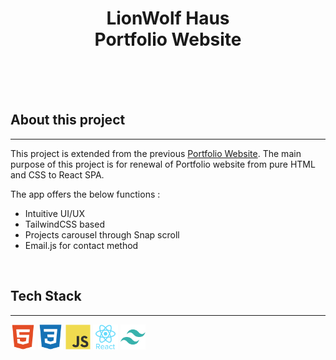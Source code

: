 <br><br>

# **<div align="center">LionWolf Haus<br>Portfolio Website<br><br></div>**

<br>

## **About this project**
----

This project is extended from the previous [Portfolio Website](https://github.com/RyanWoolf/Portfolio_Website).  The main purpose of this project is for renewal of Portfolio website from pure HTML and CSS to React SPA.

The app offers the below functions :

  - Intuitive UI/UX
  - TailwindCSS based
  - Projects carousel through Snap scroll
  - Email.js for contact method

  
<br>

## **Tech Stack**
----  
<div>
<img style="width:40px" src="./scr/assets/icons/../../../src/assets/icons/skills/languages/html.png">
<img style="width:40px" src="./scr/assets/icons/../../../src/assets/icons/skills/languages/css.png">
<img style="width:40px" src="./scr/assets/icons/../../../src/assets/icons/skills/languages/Javascript.png">
<img style="width:40px" src="./scr/assets/icons/../../../src/assets/icons/skills/libraries/React.png">
<img style="width:40px" src="./scr/assets/icons/../../../src/assets/icons/skills/libraries/TailwindCSS.png">


